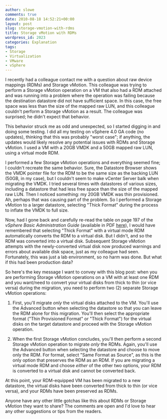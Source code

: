 ```yaml
---
author: slowe
comments: true
date: 2010-08-18 14:52:21+00:00
layout: post
slug: storage-vmotion-with-rdms
title: Storage vMotion with RDMs
wordpress_id: 2023
categories: Explanation
tags:
- Storage
- Virtualization
- VMware
- vSphere
---
```


I recently had a colleague contact me with a question about raw device mappings (RDMs) and Storage vMotion. This colleague was trying to perform a Storage vMotion operation on a VM that also had a RDM attached and was running into a problem where the operation was failing because the destination datastore did not have sufficient space. In this case, the free space was less than the size of the mapped raw LUN, and this colleague couldn't perform a Storage vMotion as a result. The colleague was surprised; he didn't expect that behavior.

This behavior struck me as odd and unexpected, so I started digging in and doing some testing. I did all my testing on vSphere 4.0 GA code (no updates), thinking that this was probably "worst case"; if anything, the updates would likely resolve any potential issues with RDMs and Storage vMotion. I used a VM with a 20GB VMDK and a 50GB mapped raw LUN, using a virtual mode RDM.

I performed a few Storage vMotion operations and everything seemed fine; I couldn't recreate the same behavior. Sure, the Datastore Browser shows the VMDK pointer file for the RDM to be the same size as the backing LUN (50GB, in my case), but I couldn't seem to make vCenter Server balk when migrating the VMDK. I tried several times with datastores of various sizes, including a datastore that had less free space than the size of the mapped raw LUN. Then I noticed something: my 20GB VMDK was thin provisioned. Ah, perhaps that was causing part of the problem. So I performed a Storage vMotion to a larger datastore, selecting "Thick Format" during the process to inflate the VMDK to full size.

Now, had I gone back and carefully re-read the table on page 197 of the _vSphere Basic Administration Guide_ (available in PDF [here](http://www.vmware.com/pdf/vsphere4/r40/vsp_40_admin_guide.pdf)), I would have remembered that selecting "Thick Format" with a virtual mode RDM automatically converts the RDM to a virtual disk. But I didn't, and so the RDM was converted into a virtual disk. Subsequent Storage vMotion attempts with the newly-converted virtual disk now produced warnings and errors about available disk space, just as my colleague had seen. Fortunately, this was just a lab environment, so no harm was done. But what if this had been production data?

So here's the key message I want to convey with this blog post: when you are performing Storage vMotion operations on a VM with at least one RDM and you want/need to convert your virtual disks from thick to thin (or vice versa) during the migration, you need to perform two (2) separate Storage vMotion operations:

1. First, you'll migrate _only_ the virtual disks attached to the VM. You'll use the Advanced button when selecting the datastore so that you can leave the RDM alone for this migration. You'll then select the appropriate format ("Thin Provisioned Format" or "Thick Format") for the virtual disks on the target datastore and proceed with the Storage vMotion operation.

2. When the first Storage vMotion concludes, you'll then perform a second Storage vMotion operation to migrate _only_ the RDMs. Again, you'll use the Advanced button when selecting the datastore and choose to move only the RDM. For format, select "Same Format as Source", as this is the only option that preserves the RDM as an RDM. If you are migrating a virtual mode RDM and choose _either_ of the other two options, your RDM is converted to a virtual disk and cannot be converted back.

At this point, your RDM-equipped VM has been migrated to a new datastore, the virtual disks have been converted from thick to thin (or vice versa), and your RDMs have been preserved as RDMs.

Anyone have any other little gotchas like this about RDMs or Storage vMotion they want to share? The comments are open and I'd love to hear any other suggestions or tips from the readers.
